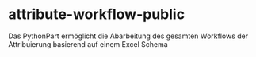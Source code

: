 # attribute-workflow-public
Das PythonPart ermöglicht die Abarbeitung des gesamten Workflows der Attribuierung basierend auf einem Excel Schema
